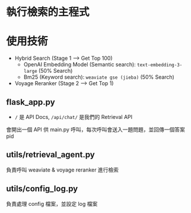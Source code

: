 # 執行檢索的主程式

# 使用技術
- Hybrid Search (Stage 1 --> Get Top 100)
    - OpenAI Embedding Model (Semantic search): `text-embedding-3-large` (50% Search)
    - Bm25 (Keyword search): `weaviate gse (jieba)` (50% Search)
- Voyage Reranker (Stage 2 --> Get Top 1)

## flask_app.py
- `/` 是 API Docs, `/api/chat/` 是我們的 Retrieval API

會開出一個 API 供 main.py 呼叫，每次呼叫會送入一題問題，並回傳一個答案 pid

## utils/retrieval_agent.py
負責呼叫 weaviate & voyage reranker 進行檢索

## utils/config_log.py
負責處理 config 檔案，並設定 log 檔案
